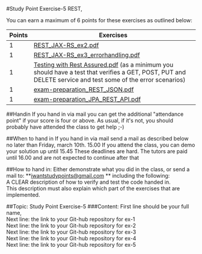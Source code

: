 #Study Point Exercise-5 REST, 

You can earn a maximum of 6 points for these exercises as outlined below:  

**Points** | **Exercises**  
---|---  
1 | [REST_JAX-RS_ex2.pdf](https://github.com/CphBusCosSem3/Exercises/blob/master/SP/SP5/REST_JAX-RS_ex2.pdf)  
1 | [REST_JAX-RS_ex3_errorhandling.pdf](https://github.com/CphBusCosSem3/Exercises/blob/master/SP/SP5/REST_JAX-RS_ex3_errorhandling.pdf)  
1| [Testing with Rest Assured.pdf](https://docs.google.com/document/d/1s1OkPOHVD6-3nuFW9AvcrqzN7fBIphIf1iEgLNFQ2pU/edit) (as a minimum you should have a test that verifies a GET, POST, PUT and DELETE service and test some of the error scenarios)  
1 | [exam-preparation_REST_JSON.pdf](https://github.com/CphBusCosSem3/Exercises/blob/master/SP/SP5/exam-preparation_REST_JSON.pdf)  
1 | [exam-preparation_JPA_REST_API.pdf](https://github.com/CphBusCosSem3/Exercises/blob/master/SP/SP5/exam-preparation_JPA_REST_API.pdf)

##Handin
If you hand in via mail you can get the additional "attendance point" if your score is four or above. As usual, if it's not, you should probably have attended the class to get help ;-)

##When to hand in
If you hand in via mail send a mail as described below no later than Friday, march 10th. 15.00
If you attend the class, you can demo your solution up until 15.45
These deadlines are hard.  The tutors are paid until 16.00 and are not expected to continue after that

##How to hand in: 
Either demonstrate what you did in the class, or send a mail to: **iwantstudypoints@gmail.com ** including the following:  
A CLEAR description of how to verify and test the code handed in.  
This description must also explain which part of the exercises that are implemented.

##Topic: Study Point Exercise-5
###Content: 
First line should be your full name,   
Next line: the link to your Git-hub repository for ex-1  
Next line: the link to your Git-hub repository for ex-2  
Next line: the link to your Git-hub repository for ex-3  
Next line: the link to your Git-hub repository for ex-4  
Next line: the link to your Git-hub repository for ex-5  
